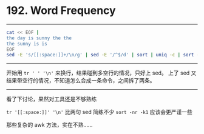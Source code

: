 # 192. Word Frequency

---

```sh
cat << EOF |
the day is sunny the the
the sunny is is
EOF
sed -E 's/[[:space:]]+/\n/g' | sed -E '/^$/d' | sort | uniq -c | sort -r | awk '{print $2 " " $1}'
```

---

开始用 `tr ' ' '\n'` 来换行，结果碰到多空行的情况，只好上 sed。
上了 sed 又结果带空行的情况，不知道怎么合成一条命令，之间拆了两条。

---

看了下讨论，果然对工具还是不够熟练

`tr '[[:space:]]' '\n'` 比两句 sed 简练不少
`sort -nr -k1` 应该会更严谨一些

那些复杂的 awk 方法，实在不熟……
